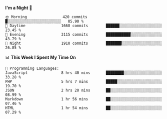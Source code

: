 <!--START_SECTION:waka-->
**I'm a Night 🦉** 

```text
🌞 Morning                420 commits         █░░░░░░░░░░░░░░░░░░░░░░░░   05.90 % 
🌆 Daytime                1668 commits        ██████░░░░░░░░░░░░░░░░░░░   23.45 % 
🌃 Evening                3115 commits        ███████████░░░░░░░░░░░░░░   43.79 % 
🌙 Night                  1910 commits        ███████░░░░░░░░░░░░░░░░░░   26.85 % 
```


📊 **This Week I Spent My Time On** 

```text
💬 Programming Languages: 
JavaScript               8 hrs 40 mins       ████████░░░░░░░░░░░░░░░░░   33.28 % 
PHP                      5 hrs 7 mins        █████░░░░░░░░░░░░░░░░░░░░   19.70 % 
JSON                     2 hrs 20 mins       ██░░░░░░░░░░░░░░░░░░░░░░░   08.99 % 
Markdown                 1 hr 56 mins        ██░░░░░░░░░░░░░░░░░░░░░░░   07.46 % 
HTML                     1 hr 54 mins        ██░░░░░░░░░░░░░░░░░░░░░░░   07.29 % 
```


<!--END_SECTION:waka-->
